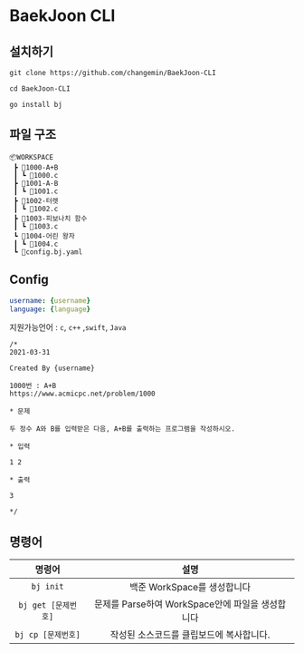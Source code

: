 # BaekJoon CLI

## 설치하기

```
git clone https://github.com/changemin/BaekJoon-CLI

cd BaekJoon-CLI

go install bj
```

## 파일 구조

```
📦WORKSPACE
 ┣ 📂1000-A+B
 ┃ ┗ 📜1000.c
 ┣ 📂1001-A-B
 ┃ ┗ 📜1001.c
 ┣ 📂1002-터렛
 ┃ ┗ 📜1002.c
 ┣ 📂1003-피보나치 함수
 ┃ ┗ 📜1003.c
 ┗ 📂1004-어린 왕자
 ┃ ┗ 📜1004.c
 ┗ 📜config.bj.yaml
```

## Config
```yaml
username: {username}
language: {language}
```

지원가능언어 : `c`, `c++` ,`swift`, `Java`

```
/*
2021-03-31

Created By {username}

1000번 : A+B
https://www.acmicpc.net/problem/1000

* 문제

두 정수 A와 B를 입력받은 다음, A+B를 출력하는 프로그램을 작성하시오.

* 입력

1 2

* 출력

3

*/
```

## 명령어

|명령어|설명|
|:---:|:---:|
|`bj init`|백준 WorkSpace를 생성합니다|
|`bj get [문제번호]`|문제를 Parse하여 WorkSpace안에 파일을 생성합니다|
|`bj cp [문제번호]`|작성된 소스코드를 클립보드에 복사합니다.|

